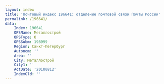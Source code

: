 ```yaml
---
layout: index
title: 'Почтовый индекс 196641: отделение почтовой связи Почты России'
permalink: /196641/
data:
    Index: 196641
    OPSName: Металлострой
    OPSType: О
    OPSSubm: 198999
    Region: Санкт-Петербург
    Autonom: ''
    Area: ''
    City: Металлострой
    City1: ''
    ActDate: '20100812'
    IndexOld: ''
---
```

